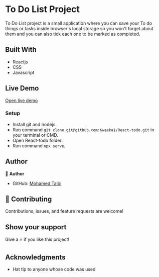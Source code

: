 # To Do List Project

To Do List project is a small application where you can save your To do things or tasks inside browser's local storage so you won't forget about them and you can also tick each one to be marked as completed.

## Built With

- Reactjs
- CSS
- Javascript

## Live Demo

[Open live demo](https://kweeka1.github.io/React-todo/build/)

### Setup
- Install git and nodejs.
- Run command `git clone git@github.com:Kweeka1/React-todo.git` in your terminal or CMD.
- Open React-todo folder.
- Run command `npx serve`.


## Author

👤 **Author**

- GitHub: [Mohamed Talbi](https://github.com/Kweeka1)


## 🤝 Contributing

Contributions, issues, and feature requests are welcome!


## Show your support

Give a ⭐️ if you like this project!

## Acknowledgments

- Hat tip to anyone whose code was used